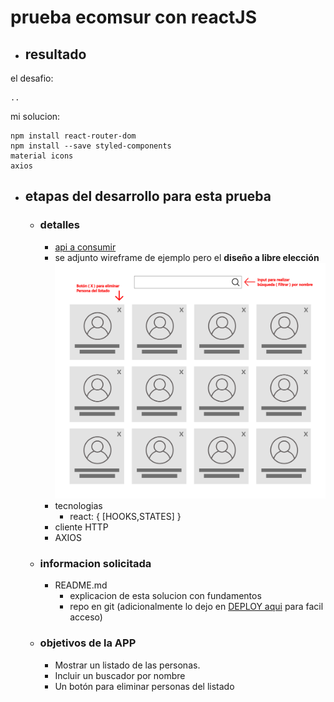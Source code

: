 # prueba ecomsur con reactJS
- ## resultado

el desafio:
```
..
```

mi solucion:
```
npm install react-router-dom
npm install --save styled-components
material icons
axios
```



- ## etapas del desarrollo para esta prueba
    - ### detalles
        - [api a consumir](https://randomuser.me/api/?results=15)  
        - se adjunto wireframe de ejemplo pero el **diseño a libre elección**
          ![wireframe](wireframe-test-imp.png)
        -  tecnologias 
            - react: { [HOOKS,STATES] }
        - cliente HTTP
        - AXIOS
    - ### informacion solicitada
        - README.md
            - explicacion de esta solucion con fundamentos
            - repo en git (adicionalmente lo dejo en [DEPLOY aqui](www.google.com) para facil acceso) 
    - ### objetivos de la APP
        - Mostrar un listado de las personas. 
        - Incluir un buscador por nombre
        - Un botón para eliminar personas del listado 



